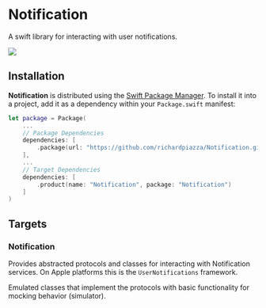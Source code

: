 # Notification
A swift library for interacting with user notifications.

<p>
    <img src="https://github.com/richardpiazza/Notification/workflows/Swift/badge.svg?branch=main" />
</p>

## Installation

**Notification** is distributed using the [Swift Package Manager](https://swift.org/package-manager). To install it into a 
project, add it as a  dependency within your `Package.swift` manifest:

```swift
let package = Package(
    ...
    // Package Dependencies
    dependencies: [
        .package(url: "https://github.com/richardpiazza/Notification.git", .upToNextMajor(from: "1.1.0"))
    ],
    ...
    // Target Dependencies
    dependencies: [
        .product(name: "Notification", package: "Notification")
    ]
)
```

## Targets

### Notification

Provides abstracted protocols and classes for interacting with Notification services.
On Apple platforms this is the `UserNotifications` framework.

Emulated classes that implement the protocols with basic functionality for mocking behavior (simulator).
